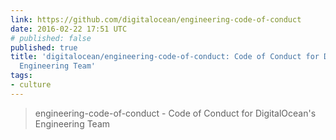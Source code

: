 ```yaml
---
link: https://github.com/digitalocean/engineering-code-of-conduct
date: 2016-02-22 17:51 UTC
# published: false
published: true
title: 'digitalocean/engineering-code-of-conduct: Code of Conduct for DigitalOcean''s
  Engineering Team'
tags:
- culture
---
```


<blockquote>engineering-code-of-conduct - Code of Conduct for DigitalOcean's Engineering Team</blockquote>
